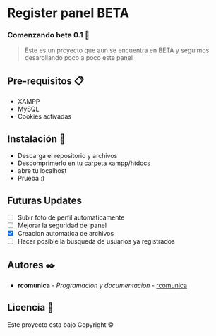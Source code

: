 # Register panel BETA


### Comenzando beta 0.1 🚀
 
  > Este es un proyecto que aun se encuentra en BETA y seguimos desarollando poco a poco este panel 

## Pre-requisitos 📋
 - XAMPP
 - MySQL
 - Cookies activadas
 
## Instalación 🔧
  
  - Descarga el repositorio y archivos
  - Descomprimerlo en tu carpeta xampp/htdocs
  - abre tu localhost
  - Prueba :)

## Futuras Updates

- [ ] Subir foto de perfil automaticamente
- [ ] Mejorar la seguridad del panel
- [x] Creacion automatica de archivos
- [ ] Hacer posible la busqueda de usuarios ya registrados

## Autores ✒️
  
  - **rcomunica** - _Programacion y documentacion_ - [rcomunica](https://github.com/rcomunica)

## Licencia 📄

Este proyecto esta bajo Copyright © 
